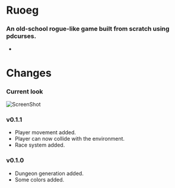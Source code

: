 Ruoeg
=====
### An old-school rogue-like game built from scratch using pdcurses.
-
Changes
=======
### Current look
![ScreenShot](https://raw.github.com/SantiagoSanchez/Ruoeg/master/screenshots/Ruoeg_4.23.13.png)

### v0.1.1
- Player movement added.
- Player can now collide with the environment.
- Race system added.

### v0.1.0
- Dungeon generation added.
- Some colors added.

